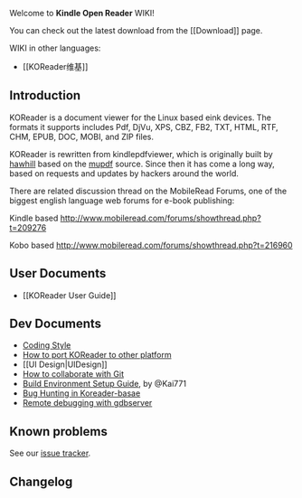 Welcome to **Kindle Open Reader** WIKI!

You can check out the latest download from the [[Download]] page.

WIKI in other languages:
* [[KOReader维基]]

## Introduction

KOReader is a document viewer for the Linux based eink devices. The formats it supports includes Pdf, DjVu, XPS, CBZ, FB2, TXT, HTML, RTF, CHM, EPUB, DOC, MOBI, and ZIP files.

KOReader is rewritten from kindlepdfviewer, which is originally built by [hawhill](http://www.mobileread.com/forums/member.php?u=86292) based on the [mupdf](http://www.mupdf.com/) source. Since then it has come a long way, based on requests and updates by hackers around the world.

There are related discussion thread on the MobileRead Forums, one of the biggest english language web forums for e-book publishing:

Kindle based http://www.mobileread.com/forums/showthread.php?t=209276

Kobo based http://www.mobileread.com/forums/showthread.php?t=216960

## User Documents

* [[KOReader User Guide]]

## Dev Documents
* [Coding Style][coding_style]
* [How to port KOReader to other platform][porting]
* [[UI Design|UIDesign]]
* [How to collaborate with Git](https://github.com/koreader/koreader-base/wiki/CollaboratingWithGit)
* [Build Environment Setup Guide][build_env], by @Kai771
* [Bug Hunting in Koreader-basae][bug-hunt-base]
* [Remote debugging with gdbserver](https://github.com/koreader/koreader-base/wiki/Remote-debugging-with-gdbserver)

## Known problems
See our [issue tracker][issue-tracker].

## Changelog


[coding_style]:https://github.com/koreader/koreader-base/wiki/Coding-style
[build_env]:http://www.mobileread.com/forums/showpost.php?p=2227307&postcount=658
[nightly build script]:https://gist.github.com/4002028
[issue-tracker]:https://github.com/koreader/koreader/issues?state=open
[bug-hunt-base]:https://github.com/koreader/koreader-base/wiki/Bug-hunting-in-koreader-base
[porting]:https://github.com/koreader/koreader/wiki/porting